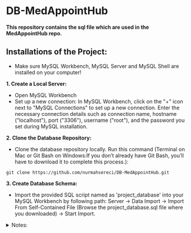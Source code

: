﻿# DB-MedAppointHub
**This repository contains the sql file which are used in the MedAppointHub repo.**

## Installations of the Project:
- Make sure MySQL Workbench, MySQL Server and MySQL Shell are installed on your computer!

**1. Create a Local Server:**
- Open MySQL Workbench
- Set up a new connection: In MySQL Workbench, click on the "+" icon next to "MySQL Connections" to set up a new connection. Enter the necessary connection details such as connection name, hostname ("localhost"), port ("3306"), username ("root"), and the password you set during MySQL installation.

**2. Clone the Database Repository:**
- Clone the database repository locally. Run this command (Terminal on Mac or Git Bash on Windows:If you don’t already have Git Bash, you’ll have to download it to complete this process.):
```
git clone https://github.com/nurmahsereci/DB-MedAppointHub.git
```
**3. Create Database Schema:**
- Import the provided SQL script named as 'project_database' into your MySQL Workbench by following path: Server -> Data Import -> Import From Self-Contained File (Browse the project_database.sql file where you downloaded) -> Start Import.

<details> 
<summary> Notes:</summary>
    
* There is relatively little data in the database, so a large amount of data can be imported.
* DoctorAvailability table includes the dates until end of the May 2024, so in order for the website to work after May, the DoctorAvailability table in the database must be updated.
</details>

